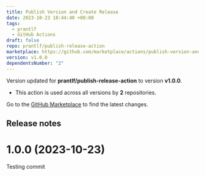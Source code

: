```yaml
---
title: Publish Version and Create Release
date: 2023-10-23 18:44:40 +00:00
tags:
  - prantlf
  - GitHub Actions
draft: false
repo: prantlf/publish-release-action
marketplace: https://github.com/marketplace/actions/publish-version-and-create-release
version: v1.0.0
dependentsNumber: "2"
---
```



Version updated for **prantlf/publish-release-action** to version **v1.0.0**.
- This action is used across all versions by **2** repositories.

Go to the [GitHub Marketplace](https://github.com/marketplace/actions/publish-version-and-create-release) to find the latest changes.

## Release notes

# 1.0.0 (2023-10-23)

Testing commit


